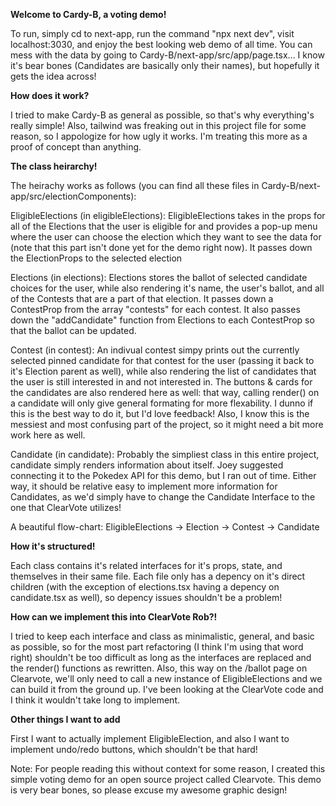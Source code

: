 **Welcome to Cardy-B, a voting demo!**

To run, simply cd to next-app, run the command "npx next dev", visit localhost:3030, and enjoy the best looking web demo of all time. You can mess with the data by going to Cardy-B/next-app/src/app/page.tsx... I know it's bear bones (Candidates are basically only their names), but hopefully it gets the idea across!

**How does it work?**

I tried to make Cardy-B as general as possible, so that's why everything's really simple! Also, tailwind was freaking out in this project file for some reason, so I appologize for how ugly it works. I'm treating this more as a proof of concept than anything.

**The class heirarchy!**

The heirachy works as follows (you can find all these files in Cardy-B/next-app/src/electionComponents):

EligibleElections (in eligibleElections): EligibleElections takes in the props for all of the Elections that the user is eligible for and provides a pop-up menu where the user can choose the election which they want to see the data for (note that this part isn't done yet for the demo right now). It passes down the ElectionProps to the selected election

Elections (in elections): Elections stores the ballot of selected candidate choices for the user, while also rendering it's name, the user's ballot, and all of the Contests that are a part of that election. It passes down a ContestProp from the array "contests" for each contest. It also passes down the "addCandidate" function from Elections to each ContestProp so that the ballot can be updated.

Contest (in contest): An indivual contest simpy prints out the currently selected pinned candidate for that contest for the user (passing it back to it's Election parent as well), while also rendering the list of candidates that the user is still interested in and not interested in. The buttons & cards for the candidates are also rendered here as well: that way, calling render() on a candidate will only give general formating for more flexability. I dunno if this is the best way to do it, but I'd love feedback! Also, I know this is the messiest and most confusing part of the project, so it might need a bit more work here as well.

Candidate (in candidate): Probably the simpliest class in this entire project, candidate simply renders information about itself. Joey suggested connecting it to the Pokedex API for this demo, but I ran out of time. Either way, it should be relative easy to implement more information for Candidates, as we'd simply have to change the Candidate Interface to the one that ClearVote utilizes!

A beautiful flow-chart:
EligibleElections -> Election -> Contest -> Candidate

**How it's structured!**

Each class contains it's related interfaces for it's props, state, and themselves in their same file. Each file only has a depency on it's direct children (with the exception of elections.tsx having a depency on candidate.tsx as well), so depency issues shouldn't be a problem!

**How can we implement this into ClearVote Rob?!**

I tried to keep each interface and class as minimalistic, general, and basic as possible, so for the most part refactoring (I think I'm using that word right) shouldn't be too difficult as long as the interfaces are replaced and the render() functions as rewritten. Also, this way on the /ballot page on Clearvote, we'll only need to call a new instance of EligibleElections and we can build it from the ground up. I've been looking at the ClearVote code and I think it wouldn't take long to implement.

**Other things I want to add**

First I want to actually implement EligibleElection, and also I want to implement undo/redo buttons, which shouldn't be that hard!


Note: For people reading this without context for some reason, I created this simple voting demo for an open source project called Clearvote. This demo is very bear bones, so please excuse my awesome graphic design!
